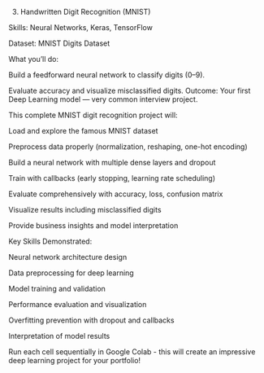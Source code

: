 3. Handwritten Digit Recognition (MNIST)

Skills: Neural Networks, Keras, TensorFlow

Dataset: MNIST Digits Dataset

What you’ll do:

Build a feedforward neural network to classify digits (0–9).

Evaluate accuracy and visualize misclassified digits.
Outcome: Your first Deep Learning model — very common interview project.

This complete MNIST digit recognition project will:

Load and explore the famous MNIST dataset

Preprocess data properly (normalization, reshaping, one-hot encoding)

Build a neural network with multiple dense layers and dropout

Train with callbacks (early stopping, learning rate scheduling)

Evaluate comprehensively with accuracy, loss, confusion matrix

Visualize results including misclassified digits

Provide business insights and model interpretation

Key Skills Demonstrated:

Neural network architecture design

Data preprocessing for deep learning

Model training and validation

Performance evaluation and visualization

Overfitting prevention with dropout and callbacks

Interpretation of model results

Run each cell sequentially in Google Colab - this will create an impressive deep learning project for your portfolio!

